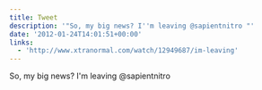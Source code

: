 ```yaml
---
title: Tweet
description: '"So, my big news? I''m leaving @sapientnitro "'
date: '2012-01-24T14:01:51+00:00'
links:
  - 'http://www.xtranormal.com/watch/12949687/im-leaving'
---
```

So, my big news? I'm leaving @sapientnitro 
